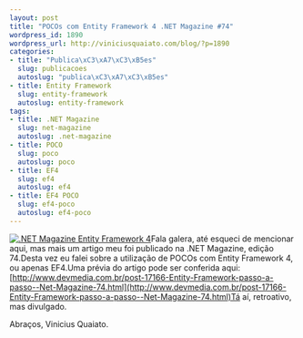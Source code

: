 ```yaml
--- 
layout: post
title: "POCOs com Entity Framework 4 .NET Magazine #74"
wordpress_id: 1890
wordpress_url: http://viniciusquaiato.com/blog/?p=1890
categories: 
- title: "Publica\xC3\xA7\xC3\xB5es"
  slug: publicacoes
  autoslug: "publica\xC3\xA7\xC3\xB5es"
- title: Entity Framework
  slug: entity-framework
  autoslug: entity-framework
tags: 
- title: .NET Magazine
  slug: net-magazine
  autoslug: .net-magazine
- title: POCO
  slug: poco
  autoslug: poco
- title: EF4
  slug: ef4
  autoslug: ef4
- title: EF4 POCO
  slug: ef4-poco
  autoslug: ef4-poco
---
```

[![](http://viniciusquaiato.com/blog/wp-content/uploads/2010/10/capa_net74_G.jpg ".NET Magazine Entity Framework 4")](http://viniciusquaiato.com/blog/wp-content/uploads/2010/10/capa_net74_G.jpg)Fala galera, até esqueci de mencionar aqui, mas mais um artigo meu foi publicado na .NET Magazine, edição 74.Desta vez eu falei sobre a utilização de POCOs com Entity Framework 4, ou apenas EF4.Uma prévia do artigo pode ser conferida aqui: [http://www.devmedia.com.br/post-17166-Entity-Framework-passo-a-passo--Net-Magazine-74.html](http://www.devmedia.com.br/post-17166-Entity-Framework-passo-a-passo--Net-Magazine-74.html)Tá aí, retroativo, mas divulgado.

Abraços,
Vinicius Quaiato.
